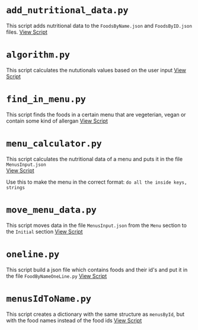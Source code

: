 # `add_nutritional_data.py`
 
This script adds nutritional data to the `FoodsByName.json` and `FoodsByID.json` files.
[View Script](./add_nutritional_data.py)

# `algorithm.py` 

This script calculates the nututionals values based on the user input
[View Script](./algorithm.py)

# `find_in_menu.py` 

This script finds the foods in a certain menu that are vegeterian, vegan or contain some kind of allergan
[View Script](./find_in_menu.py)

# `menu_calculator.py`

This script calculates the nutritional data of a menu and puts it in the file `MenusInput.json`  
[View Script](./menu_calculator.py)

Use this to make the menu in the correct format: `do all the inside keys, strings`

# `move_menu_data.py`

This script moves data in the file `MenusInput.json` from the `Menu` section to the `Initial` section
[View Script](./move_menu_data.py)

# `oneline.py`

This script build a json file which contains foods and their id's and put it in the file `FoodByNameOneLine.py`
[View Script](./oneline.py)

# `menusIdToName.py`

This script creates a dictionary with the same structure as `menusById`, but with the food names instead of the food ids
[View Script](./menusIdToName.py)